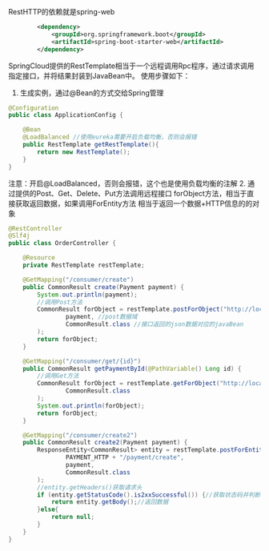 RestHTTP的依赖就是spring-web
```xml
        <dependency>
            <groupId>org.springframework.boot</groupId>
            <artifactId>spring-boot-starter-web</artifactId>
        </dependency>
```
SpringCloud提供的RestTemplate相当于一个远程调用Rpc程序，通过请求调用指定接口，并将结果封装到JavaBean中。
使用步骤如下：
1. 生成实例，通过@Bean的方式交给Spring管理
```java
@Configuration
public class ApplicationConfig {

    @Bean
    @LoadBalanced //使用eureka需要开启负载均衡，否则会报错
    public RestTemplate getRestTemplate(){
        return new RestTemplate();
    }
}

```
注意：开启@LoadBalanced，否则会报错，这个也是使用负载均衡的注解
2. 通过提供的Post、Get、Delete、Put方法调用远程接口
forObject方法，相当于直接获取返回数据，如果调用ForEntity方法
相当于返回一个数据+HTTP信息的的对象
```java
@RestController
@Slf4j
public class OrderController {

    @Resource
    private RestTemplate restTemplate;

    @GetMapping("/consumer/create")
    public CommonResult create(Payment payment) {
        System.out.println(payment);
        //调用Post方法
        CommonResult forObject = restTemplate.postForObject("http://localhost:8001/payment/create",
                payment, //post数据域
                CommonResult.class //接口返回的json数据对应的javaBean
        );
        return forObject;
    }

    @GetMapping("/consumer/get/{id}")
    public CommonResult getPaymentById(@PathVariable() Long id) {
        //调用Get方法
        CommonResult forObject = restTemplate.getForObject("http://localhost:8001/payment/get/" + id,
                CommonResult.class
        );
        System.out.println(forObject);
        return forObject;
    }

    @GetMapping("/consumer/create2")
    public CommonResult create2(Payment payment) {
        ResponseEntity<CommonResult> entity = restTemplate.postForEntity(
                PAYMENT_HTTP + "/payment/create",
                payment,
                CommonResult.class
        );
        //entity.getHeaders()获取请求头
        if (entity.getStatusCode().is2xxSuccessful()) {//获取状态码并判断是否是2xx
            return entity.getBody();//返回数据
        }else{
            return null;
        }
    }
}
```